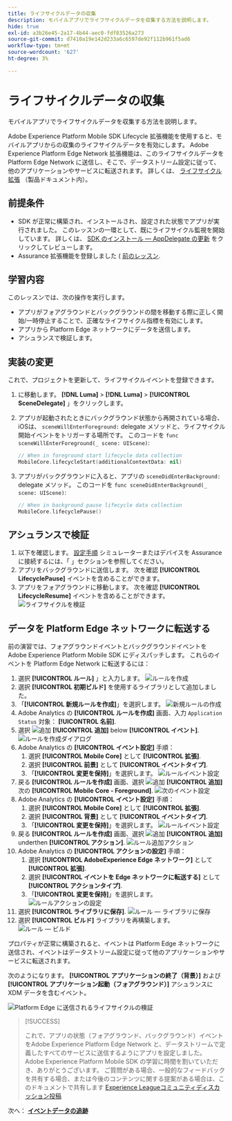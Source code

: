 ```yaml
---
title: ライフサイクルデータの収集
description: モバイルアプリでライフサイクルデータを収集する方法を説明します。
hide: true
exl-id: a3b26e45-2a17-4b44-aec0-fdf83526a273
source-git-commit: d7410a19e142d233a6c6597de92f112b961f5ad6
workflow-type: tm+mt
source-wordcount: '627'
ht-degree: 3%

---
```


# ライフサイクルデータの収集

モバイルアプリでライフサイクルデータを収集する方法を説明します。

Adobe Experience Platform Mobile SDK Lifecycle 拡張機能を使用すると、モバイルアプリからの収集のライフサイクルデータを有効にします。 Adobe Experience Platform Edge Network 拡張機能は、このライフサイクルデータを Platform Edge Network に送信し、そこで、データストリーム設定に従って、他のアプリケーションやサービスに転送されます。 詳しくは、 [ライフサイクル拡張](https://developer.adobe.com/client-sdks/documentation/lifecycle-for-edge-network/) （製品ドキュメント内）。


## 前提条件

* SDK が正常に構築され、インストールされ、設定された状態でアプリが実行されました。 このレッスンの一環として、既にライフサイクル監視を開始しています。 詳しくは、 [SDK のインストール — AppDelegate の更新](install-sdks.md#update-appdelegate) をクリックしてレビューします。
* Assurance 拡張機能を登録しました ( [前のレッスン](install-sdks.md).

## 学習内容

このレッスンでは、次の操作を実行します。

<!--
* Add lifecycle field group to the schema.
* -->
* アプリがフォアグラウンドとバックグラウンドの間を移動する際に正しく開始/一時停止することで、正確なライフサイクル指標を有効にします。
* アプリから Platform Edge ネットワークにデータを送信します。
* アシュランスで検証します。

<!--
## Add lifecycle field group to schema

The Consumer Experience Event field group you added in the [previous lesson](create-schema.md) already contains the lifecycle fields, so you can skip this step. If you don't use Consumer Experience Event field group in your own app, you can add the lifecycle fields by doing the following:

1. Navigate to the schema interface as described in the [previous lesson](create-schema.md).
1. Open the **Luma Mobile App Event Schema** schema and select **[!UICONTROL Add]** next to Field groups.
    ![select add](assets/lifecycle-add.png)
1. In the search bar, enter "lifecycle".
1. Select the checkbox next to **[!UICONTROL AEP Mobile Lifecycle Details]**.
1. Select **[!UICONTROL Add field groups]**.
    ![add field group](assets/lifecycle-lifecycle-field-group.png)
1. Select **[!UICONTROL Save]**.
    ![save](assets/lifecycle-lifecycle-save.png)
-->

## 実装の変更

これで、プロジェクトを更新して、ライフサイクルイベントを登録できます。

1. に移動します。 **[!DNL Luma]** > **[!DNL Luma]** > **[!UICONTROL SceneDelegate]** 」をクリックします。

1. アプリが起動されたときにバックグラウンド状態から再開されている場合、iOSは、 `sceneWillEnterForeground:` delegate メソッドと、ライフサイクル開始イベントをトリガーする場所です。 このコードを `func sceneWillEnterForeground(_ scene: UIScene)`:

   ```swift
   // When in foreground start lifecycle data collection
   MobileCore.lifecycleStart(additionalContextData: nil)
   ```

1. アプリがバックグラウンドに入ると、アプリの `sceneDidEnterBackground:` delegate メソッド。 このコードを  `func sceneDidEnterBackground(_ scene: UIScene)`:

   ```swift
   // When in background pause lifecycle data collection
   MobileCore.lifecyclePause()
   ```

## アシュランスで検証

1. 以下を確認します。 [設定手順](assurance.md#connecting-to-a-session) シミュレーターまたはデバイスを Assurance に接続するには、「 」セクションを参照してください。
1. アプリをバックグラウンドに送信します。 次を確認 **[!UICONTROL LifecyclePause]** イベントを含めることができます。
1. アプリをフォアグラウンドに移動します。 次を確認 **[!UICONTROL LifecycleResume]** イベントを含めることができます。
   ![ライフサイクルを検証](assets/lifecycle-lifecycle-assurance.png)


## データを Platform Edge ネットワークに転送する

前の演習では、フォアグラウンドイベントとバックグラウンドイベントをAdobe Experience Platform Mobile SDK にディスパッチします。 これらのイベントを Platform Edge Network に転送するには：

1. 選択 **[!UICONTROL ルール]** 」と入力します。
   ![ルールを作成](assets/rule-create.png)
1. 選択 **[!UICONTROL 初期ビルド]** を使用するライブラリとして追加しました。
1. 「**[!UICONTROL 新規ルールを作成]**」を選択します。
   ![新規ルールの作成](assets/rules-create-new.png)
1. Adobe Analytics の **[!UICONTROL ルールを作成]** 画面、入力 `Application Status` 対象： **[!UICONTROL 名前]**.
1. 選択 ![追加](https://spectrum.adobe.com/static/icons/workflow_18/Smock_AddCircle_18_N.svg) **[!UICONTROL 追加]** below **[!UICONTROL イベント]**.
   ![ルールを作成ダイアログ](assets/rule-create-name.png)
1. Adobe Analytics の **[!UICONTROL イベント設定]** 手順：
   1. 選択 **[!UICONTROL Mobile Core]** として **[!UICONTROL 拡張]**.
   1. 選択 **[!UICONTROL 前景]** として **[!UICONTROL イベントタイプ]**.
   1. 「**[!UICONTROL 変更を保持]**」を選択します。
      ![ルールイベント設定](assets/rule-event-configuration.png)
1. 戻る **[!UICONTROL ルールを作成]** 画面、選択 ![追加](https://spectrum.adobe.com/static/icons/workflow_18/Smock_AddCircle_18_N.svg) **[!UICONTROL 追加]** 次の **[!UICONTROL Mobile Core - Foreground]**.
   ![次のイベント設定](assets/rule-event-configuration-next.png)
1. Adobe Analytics の **[!UICONTROL イベント設定]** 手順：
   1. 選択 **[!UICONTROL Mobile Core]** として **[!UICONTROL 拡張]**.
   1. 選択 **[!UICONTROL 背景]** として **[!UICONTROL イベントタイプ]**.
   1. 「**[!UICONTROL 変更を保持]**」を選択します。
      ![ルールイベント設定](assets/rule-event-configuration-background.png)
1. 戻る **[!UICONTROL ルールを作成]** 画面、選択 ![追加](https://spectrum.adobe.com/static/icons/workflow_18/Smock_AddCircle_18_N.svg) **[!UICONTROL 追加]** underthen **[!UICONTROL アクション]**.
   ![ルール追加アクション](assets/rule-action-button.png)
1. Adobe Analytics の **[!UICONTROL アクションの設定]** 手順：
   1. 選択 **[!UICONTROL AdobeExperience Edge ネットワーク]** として **[!UICONTROL 拡張]**.
   1. 選択 **[!UICONTROL イベントを Edge ネットワークに転送する]** として **[!UICONTROL アクションタイプ]**.
   1. 「**[!UICONTROL 変更を保持]**」を選択します。
      ![ルールアクションの設定](assets/rule-action-configuration.png)
1. 選択 **[!UICONTROL ライブラリに保存]**.
   ![ルール — ライブラリに保存](assets/rule-save-to-library.png)
1. 選択 **[!UICONTROL ビルド]** ライブラリを再構築します。
   ![ルール — ビルド](assets/rule-build.png)

プロパティが正常に構築されると、イベントは Platform Edge ネットワークに送信され、イベントはデータストリーム設定に従って他のアプリケーションやサービスに転送されます。

次のようになります。 **[!UICONTROL アプリケーションの終了（背景）]** および **[!UICONTROL アプリケーション起動（フォアグラウンド）]** アシュランスに XDM データを含むイベント。

![Platform Edge に送信されるライフサイクルの検証](assets/lifecycle-edge-assurance.png)

>[!SUCCESS]
>
>これで、アプリの状態（フォアグラウンド、バックグラウンド）イベントをAdobe Experience Platform Edge Network と、データストリームで定義したすべてのサービスに送信するようにアプリを設定しました。<br>Adobe Experience Platform Mobile SDK の学習に時間を割いていただき、ありがとうございます。 ご質問がある場合、一般的なフィードバックを共有する場合、または今後のコンテンツに関する提案がある場合は、このドキュメントで共有します [Experience Leagueコミュニティディスカッション投稿](https://experienceleaguecommunities.adobe.com/t5/adobe-experience-platform-launch/tutorial-discussion-implement-adobe-experience-cloud-in-mobile/td-p/443796)

次へ： **[イベントデータの追跡](events.md)**
